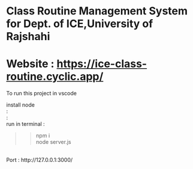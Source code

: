 # Class Routine Management System for Dept. of ICE,University of Rajshahi

 # Website : https://ice-class-routine.cyclic.app/
 
 
 
 To run this project in vscode
 
 install node <br>
 : <br>
 : <br>
 run in terminal : <br>
  >> npm i <br>
  >> node server.js <br>
  <br>
 Port : http://127.0.0.1:3000/

